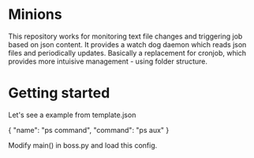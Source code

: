 # Minions
This repository works for monitoring text file changes and triggering job based on json content.  It provides a watch dog daemon which reads json files and periodically updates.
Basically a replacement for  cronjob, which provides more intuisive management - using folder structure.

# Getting started
Let's see a example from template.json

{
  "name": "ps command",
  "command": "ps aux"
}

Modify main() in boss.py and load this config.
